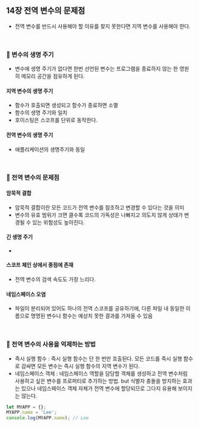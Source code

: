 ## 14장 전역 변수의 문제점
- 전역 변수를 반드시 사용해야 할 이유를 찾지 못한다면 지역 변수를 사용해야 한다.
<br>

### 📌 변수의 생명 주기
- 변수에 생명 주기가 없다면 한번 선언된 변수는 프로그램을 종료하지 않는 한 영원히 메모리 공간을 점유하게 된다.
#### 지역 변수의 생명 주기
- 함수가 호촐되면 생성되고 함수가 종료하면 소멸
- 함수의 생명 주기와 일치
- 호이스팅은 스코프를 단위로 동작한다.
#### 전역 변수의 생명 주기
- 애플리케이션의 생명주기와 동일
<br>

### 📌 전역 변수의 문제점
#### 암묵적 결합
- 암묵적 결합이란 모든 코드가 전역 변수를 참조하고 변경할 수 있다는 것을 의미
- 변수의 유효 범위가 크면 클수록 코드의 가독성은 나빠지고 의도치 않게 상태가 변경될 수 있는 위험성도 높아진다.
#### 긴 생명 주기
- 
#### 스코프 체인 상에서 종점에 존재
- 전역 변수의 검색 속도도 가장 느리다.
#### 네임스페이스 오염
- 파일이 분리되어 있어도 하나의 전역 스코프를 공유하기에, 다른 파일 내 동일한 이름으로 명명된 변수나 함수는 예상치 못한 결과를 가져올 수 있음
<br>

### 📌 전역 변수의 사용을 억제하는 방법
- 즉시 실행 함수 : 즉시 실행 함수는 단 한 번만 호출된다. 모든 코드를 즉시 실행 함수로 감싸면 모든 변수는 즉시 실행 함수의 지역 변수가 된다. 
- 네임스페이스 객체 : 네임스페이스 역할을 담당할 객체를 생성하고 전역 변수처럼 사용하고 싶은 변수를 프로퍼티로 추가하는 방법. but 식별자 충돌을 방지하는 효과는 있으나 네임스페이스 객체 자체가 전역 변수에 할당되므로 그다지 유용해 보이지는 않는다. 
```js
let MYAPP = {};
MYAPP.name = 'Lee';
console.log(MYAPP.name); // Lee
```
